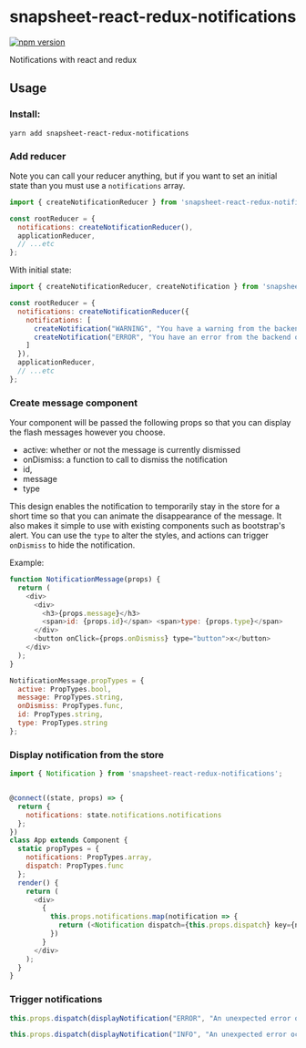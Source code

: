 # snapsheet-react-redux-notifications
[![npm version](https://badge.fury.io/js/snapsheet-react-redux-notifications.svg)](https://badge.fury.io/js/snapsheet-react-redux-notifications)

Notifications with react and redux

## Usage

### Install:
```shell
yarn add snapsheet-react-redux-notifications
```

### Add reducer

Note you can call your reducer anything, but if you want to set an initial state than you must use a `notifications` array.

```javascript
import { createNotificationReducer } from 'snapsheet-react-redux-notifications';

const rootReducer = {
  notifications: createNotificationReducer(),
  applicationReducer,
  // ...etc
};
```

With initial state:
```javascript
import { createNotificationReducer, createNotification } from 'snapsheet-react-redux-notifications';

const rootReducer = {
  notifications: createNotificationReducer({
    notifications: [
      createNotification("WARNING", "You have a warning from the backend on page load!"),
      createNotification("ERROR", "You have an error from the backend on page load!", 5000) // 5 second delay
    ]
  }),
  applicationReducer,
  // ...etc
};
```

### Create message component
Your component will be passed the following props so that you can display the flash messages however you choose.

-  active: whether or not the message is currently dismissed
-  onDismiss: a function to call to dismiss the notification
-  id,
-  message
-  type

This design enables the notification to temporarily stay in the store for a short time so that you can animate the disappearance of the message. It also makes it simple to use with existing components such as bootstrap's alert. You can use the `type` to alter the styles, and actions can trigger `onDismiss` to hide the notification.

Example:
```javascript
function NotificationMessage(props) {
  return (
    <div>
      <div>
        <h3>{props.message}</h3>
        <span>id: {props.id}</span> <span>type: {props.type}</span>
      </div>
      <button onClick={props.onDismiss} type="button">x</button>
    </div>
  );
}

NotificationMessage.propTypes = {
  active: PropTypes.bool,
  message: PropTypes.string,
  onDismiss: PropTypes.func,
  id: PropTypes.string,
  type: PropTypes.string
};
```

### Display notification from the store
```javascript
import { Notification } from 'snapsheet-react-redux-notifications';


@connect((state, props) => {
  return {
    notifications: state.notifications.notifications
  };
})
class App extends Component {
  static propTypes = {
    notifications: PropTypes.array,
    dispatch: PropTypes.func
  };
  render() {
    return (
      <div>
        {
          this.props.notifications.map(notification => {
            return (<Notification dispatch={this.props.dispatch} key={notification.id} notification={notification} MessageComponent={NotificationMessage}/>);
          })
        }
      </div>
    );
  }
}
```

### Trigger notifications
```javascript
this.props.dispatch(displayNotification("ERROR", "An unexpected error occurred!"));

this.props.dispatch(displayNotification("INFO", "An unexpected error occurred!", 10000));
```
